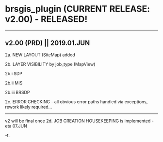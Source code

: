 # brsgis_plugin (CURRENT RELEASE: v2.00) - RELEASED!

--------
v2.00 (PRD) || 2019.01.JUN
--------

2a. NEW LAYOUT (SiteMap) added

2b. LAYER VISIBILITY by job_type (MapView)

2b.i   SDP

2b.ii  MIS

2b.iii BRSDP

2c. ERROR CHECKING - all obvious error paths handled via exceptions, rework likely required...

--------

v2 will be final once 2d. JOB CREATION HOUSEKEEPING is implemented - eta 07.JUN

-t.
